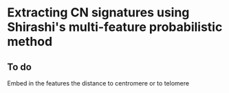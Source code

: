# Extracting CN signatures using Shirashi's multi-feature probabilistic method

## To do
Embed in the features the distance to centromere or to telomere
